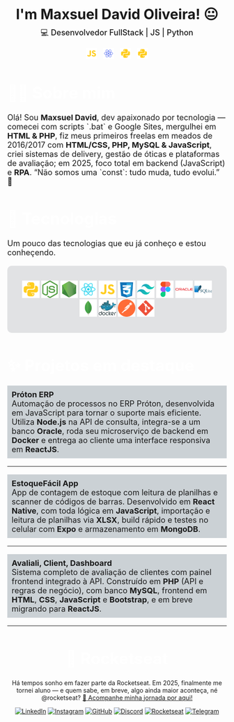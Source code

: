 <div id="page">

<div id="intro">

  <h1 align="center" style="border: none; padding: 0; margin: 0; font-size: 2rem;font-weight: bold; border-color:transparent;">I'm Maxsuel David Oliveira! 😐</h1>

  <p align="center" style="font-weight: 600; margin-top:10px;  font-weight: 500;
  font-size: 18px;">
    💻 Desenvolvedor FullStack | JS | Python
  </p>

</div>

<p align=center>
  <img src="icons/javascript.svg" width=25  style="margin-right: 10px">
  <img src="icons/react_native.svg" width=25  style="margin-right: 10px">
  <img src="icons/python.svg" width=25  style="margin-right: 10px">
  <img src="icons/python.svg" width=25>
</p>


<h1 style="font-size: 2.3rem; color: white; font-weight: bold; border-color:transparent;">👨‍💻 Sobre mim</h1>

<p style="font-size: 18px;">
Olá! Sou <b>Maxsuel David</b>, dev apaixonado por tecnologia — comecei com scripts `.bat` e Google Sites, mergulhei em <b>HTML & PHP</b>, fiz meus primeiros freelas em meados de 2016/2017 com <b>HTML/CSS, PHP, MySQL & JavaScript</b>, criei sistemas de delivery, gestão de óticas e plataformas de avaliação; em 2025, foco total em </b>backend (JavaScript)</b> e <b>RPA</b>. “Não somos uma `const`: tudo muda, tudo evolui.” 🚀
</p>


<h1 style="font-size: 2.3rem; color: white; font-weight: bold; border-color:transparent;">🚀 Tecnologias</h1>

<p style="font-size : 18px">
Um pouco das tecnologias que eu já conheço e estou conheçendo.
</p>

<div align=center style="background-color:rgba(1, 15, 35, 0.11); padding: 20px; border-radius : 10px; margin: 20px 0px; text-spacing : 10px;">

<span title="Backend - Python (Scraping e bots)"><img src="icons/python.svg" width="40"></span>
<span title="Backend - Node.js (APIs e automações)"><img src="icons/nodejs.svg" width="40"></span>
<span title="Backend - Express (Rotas rápidas)"><img src="icons/express.svg" width="40"></span>
<span title="Frontend - React (Interfaces dinâmicas)"><img src="icons/react.svg" width="40"></span>
<span title="Frontend - JavaScript (DOM e lógica)"><img src="icons/javascript.svg" width="40"></span>
<span title="Frontend - CSS3 (Estilização clássica)"><img src="icons/css.svg" width="40"></span>
<span title="Frontend - Tailwind (Estilo utilitário)"><img src="icons/tailwindcss.svg" width="40"></span>
<span title="Frontend - Figma (Protótipos ágeis)"><img src="icons/figma.svg" width="40"></span>
<span title="Banco de Dados - Oracle (Sistemas legados)"><img src="icons/oracle.svg" width="40"></span>
<span title="Banco de Dados - SQLite (Projetos locais)"><img src="icons/sqlite.svg" width="40"></span>
<span title="Banco de Dados - MongoDB (Schema flexível)"><img src="icons/mongo.svg" width="40"></span>
<span title="Ferramenta - Docker (Containers e testes)"><img src="icons/docker.svg" width="40"></span>
<span title="Ferramenta - Postman (Testes de API)"><img src="icons/postman.svg" width="40"></span>
<span title="Ferramenta - Git (Versionamento)"><img src="icons/git.svg" width="40"></span>
</div>


<h1 style="font-size: 2.3rem; color: white; font-weight: bold;">
✨ Projetos em destaque
</h1>

<p style="font-size: 18px; background-color: #0233; padding : 10px;">
  <strong>Próton ERP</strong><br>
  Automação de processos no ERP Próton, desenvolvida em JavaScript para tornar o suporte mais eficiente. 
  Utiliza <strong>Node.js</strong> na API de consulta, integra-se a um banco <strong>Oracle</strong>, roda seu microserviço de backend em <strong>Docker</strong> e entrega ao cliente uma interface responsiva em <strong>ReactJS</strong>.
</p>

***

<p style="font-size: 18px; background-color: #0233; padding : 10px;">
  <strong>EstoqueFácil App</strong><br>
  App de contagem de estoque com leitura de planilhas e scanner de códigos de barras. 
  Desenvolvido em <strong>React Native</strong>, com toda lógica em <strong>JavaScript</strong>, 
  importação e leitura de planilhas via <strong>XLSX</strong>, 
  build rápido e testes no celular com <strong>Expo</strong> e armazenamento em <strong>MongoDB</strong>.
</p>


***

<p style="font-size: 18px; background-color: #0233; padding : 10px;">
  <strong>Avaliali, Client, Dashboard</strong><br>
  Sistema completo de avaliação de clientes com painel frontend integrado à API.  
  Construído em <strong>PHP</strong> (API e regras de negócio), com banco <strong>MySQL</strong>,  
  frontend em <strong>HTML</strong>, <strong>CSS</strong>, <strong>JavaScript</strong> e <strong>Bootstrap</strong>,  
  e em breve migrando para <strong>ReactJS</strong>.
</p>


***

<div align=center id="footer-default">
<h1 style="font-size: 2.3rem; color: white; font-weight: bold;">
  🚀  Rocketseat
</h1>
<p>Há tempos sonho em fazer parte da Rocketseat. Em 2025, finalmente me tornei aluno — e quem sabe, em breve, algo ainda maior aconteça, né @rocketseat? <a href="https://app.rocketseat.com.br/me/md-04583" title="Dá um pulo aqui" target="new_blank">🚀 Acompanhe minha jornada por aqui!</a></p>

[![LinkedIn](https://img.shields.io/badge/LinkedIn-0A66C2?style=for-the-badge&logo=linkedin&logoColor=white)](https://www.linkedin.com/in/maxsuelOliveiradev/?utm_source=rocketseat&utm_medium=organic&utm_campaign=profile&utm_term=share&utm_content=md-04583-links)
[![Instagram](https://img.shields.io/badge/Instagram-C13584?style=for-the-badge&logo=instagram&logoColor=white)](https://www.instagram.com/david_o.santos/)
[![GitHub](https://img.shields.io/badge/GitHub-000000?style=for-the-badge&logo=github&logoColor=white)](https://github.com/MaxsuelOliveira)
[![Discord](https://img.shields.io/badge/Discord-5865F2?style=for-the-badge&logo=discord&logoColor=white)](https://discord.com/channels/@MaxDavid#7163)
[![Rocketseat](https://img.shields.io/badge/Rocketseat-7159C1?style=for-the-badge&logo=rocketseat&logoColor=white)](https://app.rocketseat.com.br/me/md-04583)
[![Telegram](https://img.shields.io/badge/Telegram-40A5E4?style=for-the-badge&logo=telegram&logoColor=white)](https://t.me/@oliveiraMaxsuel)
</div>
